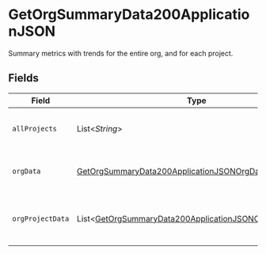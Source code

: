 # GetOrgSummaryData200ApplicationJSON

Summary metrics with trends for the entire org, and for each project.


## Fields

| Field                                                                                                                                   | Type                                                                                                                                    | Required                                                                                                                                | Description                                                                                                                             |
| --------------------------------------------------------------------------------------------------------------------------------------- | --------------------------------------------------------------------------------------------------------------------------------------- | --------------------------------------------------------------------------------------------------------------------------------------- | --------------------------------------------------------------------------------------------------------------------------------------- |
| `allProjects`                                                                                                                           | List<*String*>                                                                                                                          | :heavy_check_mark:                                                                                                                      | A list of all the project names in the organization.                                                                                    |
| `orgData`                                                                                                                               | [GetOrgSummaryData200ApplicationJSONOrgData](../../models/operations/GetOrgSummaryData200ApplicationJSONOrgData.md)                     | :heavy_check_mark:                                                                                                                      | Aggregated metrics for an org, with trends.                                                                                             |
| `orgProjectData`                                                                                                                        | List<[GetOrgSummaryData200ApplicationJSONOrgProjectData](../../models/operations/GetOrgSummaryData200ApplicationJSONOrgProjectData.md)> | :heavy_check_mark:                                                                                                                      | Metrics for a single project, across all branches                                                                                       |